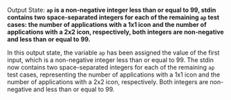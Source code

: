 Output State: **`ap` is a non-negative integer less than or equal to 99, stdin contains two space-separated integers for each of the remaining `ap` test cases: the number of applications with a 1x1 icon and the number of applications with a 2x2 icon, respectively, both integers are non-negative and less than or equal to 99.**

In this output state, the variable `ap` has been assigned the value of the first input, which is a non-negative integer less than or equal to 99. The stdin now contains two space-separated integers for each of the remaining `ap` test cases, representing the number of applications with a 1x1 icon and the number of applications with a 2x2 icon, respectively. Both integers are non-negative and less than or equal to 99.